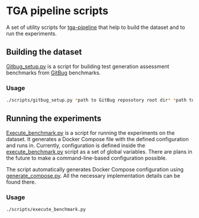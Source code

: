 # TGA pipeline scripts

A set of utility scripts for [tga-pipeline](..) that help to build the dataset and to run the experiments.

## Building the dataset

[Gitbug_setup.py](gitbug_setup.py) is a script for building test generation assessment benchmarks
from [GitBug](https://github.com/gitbugactions/gitbug-java)
benchmarks.

### Usage

```bash
./scripts/gitbug_setup.py *path to GitBug reposotory root dir* *path to output dir*
```

## Running the experiments

[Execute_benchmark.py](execute_benchmark.py) is a script for running the experiments on the dataset.
It generates a Docker Compose file with the defined configuration and runs in.
Currently, configuration is defined inside the [execute_benchmark.py](execute_benchmark.py) script as
a set of global variables.
There are plans in the future to make a command-line-based configuration possible.

The script automatically generates Docker Compose configuration using [generate_compose.py](generate_compose.py).
All the necessary implementation details can be found there.

### Usage

```bash
./scripts/execute_benchmark.py
```

